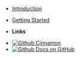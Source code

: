 * [Introduction](/)


* [Getting Started](/get-started/getting-started.md)

- **Links**
* [![Github](https://raw.githubusercontent.com/jhildenbiddle/docsify-themeable/master/docs/assets/img/github.svg) Cinnamon](https://github.com/maple-ml/cinnamon)
* [![Github](https://raw.githubusercontent.com/jhildenbiddle/docsify-themeable/master/docs/assets/img/github.svg) Docs on GitHub](https://github.com/maple-ml/docs)
